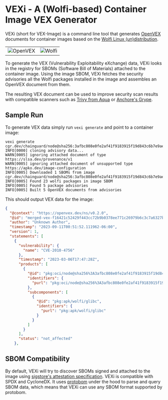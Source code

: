 # VEXi - A (Wolfi-based) Container Image VEX Generator

VEXi (short for VEX-Image) is a command line tool that generates 
[OpenVEX](https://github.com/openvex) documents for container images based on the 
[Wolfi Linux (un)distribution](https://wolfi.dev).

| | |
| --- | --- | 
| ![OpenVEX](https://avatars.githubusercontent.com/u/121361164?s=200&v=4) | ![Wolfi](https://avatars.githubusercontent.com/u/112963370?s=200&v=4) |

To generate the VEX (Vulnerability Exploitability eXchange) data, VEXi looks
in the registry for SBOMs (Software Bill of Materials) attached to the container
image. Using the image SBOM, VEXi fetches the security advisories all the Wolfi
packages installed in the image and assembles an OpenVEX document from them.

The resulting VEX document can be used to improve security scan results with
compatible scanners such as [Trivy from Aqua](https://www.aquasec.com/products/trivy/)
or [Anchore's Grype](https://anchore.com/opensource/).

## Sample Run

To generate VEX data simply run `vexi generate` and point to a container image:

```
vexi generate cgr.dev/chainguard/node@sha256:3afbc808e0fe2af41f9183915f19d843c6b7e9ae3aa321f4bd9bbc1145172927
INFO[0000] cloning advisory data...                     
WARN[0005] ignoring attached document of type https://slsa.dev/provenance/v1 
WARN[0005] ignoring attached document of unsupported type https://apko.dev/image-configuration 
INFO[0005] Downloaded 1 SBOMs from image cgr.dev/chainguard/node@sha256:3afbc808e0fe2af41f9183915f19d843c6b7e9ae3aa321f4bd9bbc1145172927 
INFO[0005] Found 23 wolfi packages in image SBOM        
INFO[0005] Found 5 package advisories                   
INFO[0005] Built 5 OpenVEX documents from advisories
```

This should output VEX data for the image:

```json    
{
  "@context": "https://openvex.dev/ns/v0.2.0",
  "@id": "merged-vex-f16421c52429f443cc72b9b0378ee771c26979b6c3c7a6327bfa66a7090aff98",
  "author": "Unknown Author",
  "timestamp": "2023-09-11T00:51:52.111962-06:00",
  "version": 1,
  "statements": [
    {
      "vulnerability": {
        "name": "CVE-2010-4756"
      },
      "timestamp": "2023-03-06T17:47:28Z",
      "products": [
        {
          "@id": "pkg:oci/node@sha256%3A3afbc808e0fe2af41f9183915f19d843c6b7e9ae3aa321f4bd9bbc1145172927?repository_url=cgr.dev%2Fchainguard",
          "identifiers": {
            "purl": "pkg:oci/node@sha256%3A3afbc808e0fe2af41f9183915f19d843c6b7e9ae3aa321f4bd9bbc1145172927?repository_url=cgr.dev%2Fchainguard"
          },
          "subcomponents": [
            {
              "@id": "pkg:apk/wolfi/glibc",
              "identifiers": {
                "purl": "pkg:apk/wolfi/glibc"
              }
            }
          ]
        }
      ],
      "status": "not_affected"
    },

```

## SBOM Compatibility

By default, VEXi will try to discover SBOMs signed and attached to the image using
[sigstore's attestation specification](https://github.com/sigstore/cosign/blob/main/specs/ATTESTATION_SPEC.md). VEXi is compatible with SPDX and CycloneDX. It uses
[protobom](http://github.com/bom-squad/protobom) under the hood to parse and
query SBOM data, which means that VEXi can use any SBOM format supported by 
protobom.
